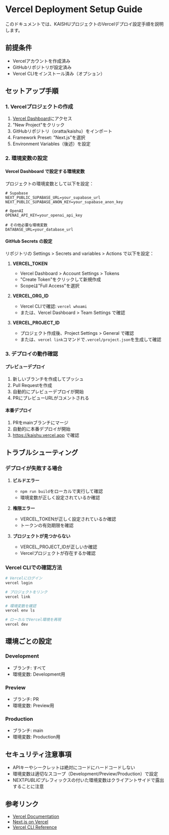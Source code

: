 # Vercel Deployment Setup Guide

このドキュメントでは、KAISHUプロジェクトのVercelデプロイ設定手順を説明します。

## 前提条件

- Vercelアカウントを作成済み
- GitHubリポジトリが設定済み
- Vercel CLIをインストール済み（オプション）

## セットアップ手順

### 1. Vercelプロジェクトの作成

1. [Vercel Dashboard](https://vercel.com/dashboard)にアクセス
2. "New Project"をクリック
3. GitHubリポジトリ（oratta/kaishu）をインポート
4. Framework Preset: "Next.js"を選択
5. Environment Variables（後述）を設定

### 2. 環境変数の設定

#### Vercel Dashboard で設定する環境変数

プロジェクトの環境変数として以下を設定：

```
# Supabase
NEXT_PUBLIC_SUPABASE_URL=your_supabase_url
NEXT_PUBLIC_SUPABASE_ANON_KEY=your_supabase_anon_key

# OpenAI
OPENAI_API_KEY=your_openai_api_key

# その他必要な環境変数
DATABASE_URL=your_database_url
```

#### GitHub Secrets の設定

リポジトリの Settings > Secrets and variables > Actions で以下を設定：

1. **VERCEL_TOKEN**
   - Vercel Dashboard > Account Settings > Tokens
   - "Create Token"をクリックして新規作成
   - Scopeは"Full Access"を選択

2. **VERCEL_ORG_ID**
   - Vercel CLIで確認: `vercel whoami`
   - または、Vercel Dashboard > Team Settings で確認

3. **VERCEL_PROJECT_ID**
   - プロジェクト作成後、Project Settings > General で確認
   - または、`vercel link`コマンドで`.vercel/project.json`を生成して確認

### 3. デプロイの動作確認

#### プレビューデプロイ

1. 新しいブランチを作成してプッシュ
2. Pull Requestを作成
3. 自動的にプレビューデプロイが開始
4. PRにプレビューURLがコメントされる

#### 本番デプロイ

1. PRをmainブランチにマージ
2. 自動的に本番デプロイが開始
3. https://kaishu.vercel.app で確認

## トラブルシューティング

### デプロイが失敗する場合

1. **ビルドエラー**
   - `npm run build`をローカルで実行して確認
   - 環境変数が正しく設定されているか確認

2. **権限エラー**
   - VERCEL_TOKENが正しく設定されているか確認
   - トークンの有効期限を確認

3. **プロジェクトが見つからない**
   - VERCEL_PROJECT_IDが正しいか確認
   - Vercelプロジェクトが存在するか確認

### Vercel CLIでの確認方法

```bash
# Vercelにログイン
vercel login

# プロジェクトをリンク
vercel link

# 環境変数を確認
vercel env ls

# ローカルでVercel環境を再現
vercel dev
```

## 環境ごとの設定

### Development

- ブランチ: すべて
- 環境変数: Development用

### Preview

- ブランチ: PR
- 環境変数: Preview用

### Production

- ブランチ: main
- 環境変数: Production用

## セキュリティ注意事項

- APIキーやシークレットは絶対にコードにハードコードしない
- 環境変数は適切なスコープ（Development/Preview/Production）で設定
- NEXT*PUBLIC*プレフィックスの付いた環境変数はクライアントサイドで露出することに注意

## 参考リンク

- [Vercel Documentation](https://vercel.com/docs)
- [Next.js on Vercel](https://vercel.com/docs/frameworks/nextjs)
- [Vercel CLI Reference](https://vercel.com/docs/cli)
